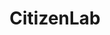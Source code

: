---
blog: https://citizenlab.co/blog
facebook: https://facebook.com/citizenlabco
googleplus: https://plus.google.com/+CitizenlabCo
instagram: https://instagram.com/citizenlabco
linkedin: https://linkedin.com/company/citizenlab
logohandle: citizenlabco
sort: citizenlab
title: CitizenLab
twitter: https://x.com/citizenlabco
website: https://www.citizenlab.co/
youtube: https://youtube.com/channel/UCTCyJfBF9KcQ-UsJS_24OxQ
---
